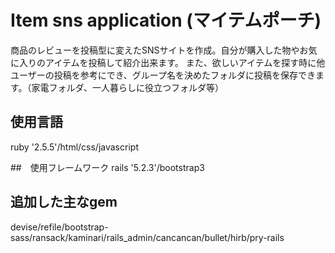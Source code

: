 # Item sns application (マイテムポーチ)

商品のレビューを投稿型に変えたSNSサイトを作成。自分が購入した物やお気に入りのアイテムを投稿して紹介出来ます。
また、欲しいアイテムを探す時に他ユーザーの投稿を参考にでき、グループ名を決めたフォルダに投稿を保存できます。（家電フォルダ、一人暮らしに役立つフォルダ等）

## 使用言語
ruby '2.5.5'/html/css/javascript

##　使用フレームワーク
rails '5.2.3'/bootstrap3

## 追加した主なgem
devise/refile/bootstrap-sass/ransack/kaminari/rails_admin/cancancan/bullet/hirb/pry-rails
